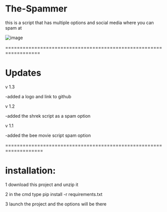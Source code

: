 
# The-Spammer
this is a script that has multiple options and social media where you can spam at

![image](https://user-images.githubusercontent.com/118110925/221364683-037e2c88-afc5-4dd2-b233-1f0432f1021e.png)


==================================================================
# Updates

v 1.3

-added a logo and link to github

v 1.2

-added the shrek script as a spam option

v 1.1

-added the bee movie script spam option

===================================================================
# installation:

1 download this project and unzip it

2 in the cmd type 
pip install -r requirements.txt

3 launch the project and the options will be there
